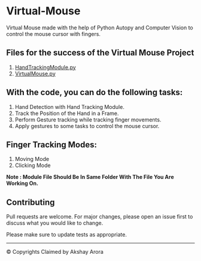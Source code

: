 # Virtual-Mouse

Virtual Mouse made with the help of Python Autopy and Computer Vision to control the mouse cursor with fingers.

## Files for the success of the Virtual Mouse Project
  1. [HandTrackingModule.py](HandTrackingModule.py)
  2. [VirtualMouse.py](VirtualMouse.py)

## With the code, you can do the following tasks:
  1. Hand Detection with Hand Tracking Module.
  2. Track the Position of the Hand in a Frame.
  3. Perform Gesture tracking while tracking finger movements.
  4. Apply gestures to some tasks to control the mouse cursor.

## Finger Tracking Modes:
  1. Moving Mode
  2. Clicking Mode

**Note : Module File Should Be In Same Folder With The File You Are Working On.**

## Contributing
Pull requests are welcome. For major changes, please open an issue first to discuss what you would like to change.

Please make sure to update tests as appropriate.

***

&copy; Copyrights Claimed by Akshay Arora
